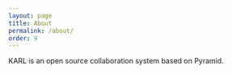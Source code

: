 ```yaml
---
layout: page
title: About
permalink: /about/
order: 9
---
```


KARL is an open source collaboration system based on Pyramid.
